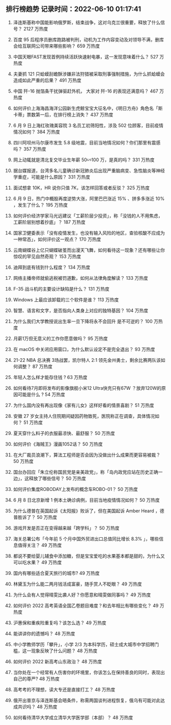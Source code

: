
## 排行榜趋势 记录时间：2022-06-10 01:17:41
  
  1. 泽连斯基称中国能影响俄罗斯，结束战争，这对乌克兰很重要，释放了什么信号？ 2127 万热度
    
  2. 百度 95 后程序员删库跑路被判刑，动机为工作内容变动及对领导不满，删库会给互联网公司带来哪些影响？ 659 万热度
    
  3. 中国天眼FAST发现首例持续活跃快速射电暴，这一发现意味着什么？ 527 万热度
    
  4. 夫妻抓 121 只蛤蟆刮蟾酥涉嫌非法狩猎被采取刑事强制措施，为什么抓蛤蟆会造成如此严重的后果？ 491 万热度
    
  5. 中国 歼-16 抛箔条干扰弹驱赶外机， 大家对 歼-16 的表现还满意吗？ 467 万热度
    
  6. 如何评价上海海昌海洋公园新生虎鲸宝宝大征名中，《明日方舟》角色名「斯卡蒂」票数第一后，在排行榜上消失？ 437 万热度
    
  7. 6 月 9 日上海红玫瑰美容院 3 名员工初筛阳性，涉及 502 位顾客，目前疫情情况如何？ 384 万热度
    
  8. 四川阿坝州马尔康市发生 5.8 级地震，目前当地情况如何？你们那里有震感吗？ 357 万热度
    
  9. 网上动辄就是清北复交毕业生年薪 50∽100 万，是真的吗？ 331 万热度
    
  10. 据台媒报道，台湾多名儿童确诊新冠肺炎后出现严重脑病变、急性脑炎等神经学重症，可能是什么原因？ 331 万热度
    
  11. 面试想拿 10K，HR 说你只值 7K，该怎样回答或者反驳？ 325 万热度
    
  12. 6 月 9 日，热门中概股再度逆势大涨，阿里巴巴涨近 15% 、拼多多涨近 10% ，发生了什么？ 195 万热度
    
  13. 如何评价经济学家马光远建议「工薪阶层少投资」，称「没钱的人不用焦虑，工薪阶层别想着抄底」？ 187 万热度
    
  14. 国家卫健委表示「没有疫情发生，也没有输入风险的地区，查验核酸不应成为一种常态」，如何评价这一观点？ 170 万热度
    
  15. 云南蝴蝶谷上亿只蝴蝶破茧而出漫天飞舞，如何看待这一现象？还有哪些让你惊叹的罕见自然奇观？ 153 万热度
    
  16. 迪拜到底有钱到什么程度？ 134 万热度
    
  17. 网络主播帝师就偷逃税被罚道歉，如何从法律角度解读？ 133 万热度
    
  18. F-35 战斗机的主要设计缺陷是什么？ 131 万热度
    
  19. Windows 上最应该卸载的三个软件是谁？ 113 万热度
    
  20. 智慧、语言和文字，是否指向人类身上对应的独特基因？ 104 万热度
    
  21. 为什么我们大学教授说出生率一旦下降将永不会回升 是不可逆的？ 100 万热度
    
  22. 月薪1万但无意义的工作你愿意做吗？ 95 万热度
    
  23. 在 macOS 中关闭应用窗口，为什么默认设定不是完全退出？ 93 万热度
    
  24. 21-22 NBA 总决赛 3场战罢，凯尔特人 2:1 领先金州勇士，剩余比赛两队该如何调整？ 87 万热度
    
  25. 年轻人怎么样才能存住钱 ? 63 万热度
    
  26. 如何看待7月即将发布的影像旗舰小米12 Ultra快充只有67W ？放弃120W的原因可能是什么 ? 54 万热度
    
  27. 为什么国内没有再出现像《家有儿女》这样好看的情景喜剧？ 51 万热度
    
  28. 安徽 27 岁女主持人住院期间疑因药物致死，医院称正在调查，具体情况如何？ 51 万热度
    
  29. 夏天穿什么料子的衣服最凉快、最舒服？ 50 万热度
    
  30. 如何评价《海贼王》漫画1052话？ 50 万热度
    
  31. 在大厂裁员浪潮下，算法工程师是否会因为没做出什么成果而更容易被裁？ 50 万热度
    
  32. 国台办回应「朱立伦称国民党是亲美政党」，称「岛内政党应站在历史正确一边」，这释放了哪些信号？ 50 万热度
    
  33. 如何评价集度ROBODAY上发布的概念车ROBO-01？ 50 万热度
    
  34. 6 月 8 日北京新增 1 例本土确诊病例，目前当地疫情情况如何？ 50 万热度
    
  35. 为什么德普在英国起诉《太阳报》败诉了，但在美国起诉 Amber Heard ，德普胜诉了？ 50 万热度
    
  36. 游戏开发是否正在变得越来越「跨学科」？ 50 万热度
    
  37. 海关总署公布「今年前 5 个月中国外贸进出口总值同比增长 8.3% 」，哪些信息值得关注？ 49 万热度
    
  38. 都说不要给婴儿辅食中添加糖，但是宝宝爱吃的水果基本都是甜的，为什么又可以吃水果？ 49 万热度
    
  39. 国内有哪些适合夏天旅行的城市? 49 万热度
    
  40. 林黛玉为什么能二两月钱活成富豪，随手赏人不眨眼？ 49 万热度
    
  41. 为什么会有人觉得晴雯比袭人好？你愿意和晴雯做同事吗？ 49 万热度
    
  42. 如何评价 2022 高考英语全国乙卷题目难度？和去年相比有哪些变化？ 49 万热度
    
  43. 沪惠保和重疾险重复吗？该怎么选？ 49 万热度
    
  44. 能讲讲你的遗憾吗？ 48 万热度
    
  45. 中小学教师学历「攀升」，小学 2/3 为本科学历，硕士成大城市中学招聘门槛，这一现象反映了什么问题？ 48 万热度
    
  46. 如何评价 2022 新高考山东政治？ 48 万热度
    
  47. 当你处在一个经常有人伤害你的环境里，你该怎么在保持善良的同时，表现出自己的尊严? 48 万热度
    
  48. 高考考的不理想，读大专还是直接打工？ 48 万热度
    
  49. 俄开出普京与泽连斯基会晤条件，称需两国谈判进程恢复，俄乌有可能对此达成共识吗？ 48 万热度
    
  50. 如何看待清华大学成立清华大学医学部（本部）？ 48 万热度
    